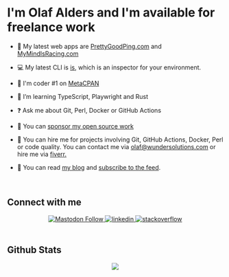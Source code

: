 # I'm Olaf Alders and I'm available for freelance work

- 🚀 My latest web apps are [PrettyGoodPing.com](https://www.prettygoodping.com/) and [MyMindIsRacing.com](https://mymindisracing.com)

- 💻 My latest CLI is [is](https://github.com/oalders/is), which is an inspector for your environment.

- 🥇 I'm coder #1 on [MetaCPAN](https://metacpan.org)

- 📘 I’m learning TypeScript, Playwright and Rust

- ❓ Ask me about Git, Perl, Docker or GitHub Actions

- 🍺 You can [sponsor my open source work](https://github.com/sponsors/oalders)

- 🍻 You can hire me for projects involving Git, GitHub Actions, Docker, Perl
  or code quality. You can contact me via [olaf@wundersolutions.com](mailto:olaf@wundersolutions.com)
  or hire me via [fiverr.](https://www.fiverr.com/olaf_alders)

- 📘 You can read [my blog](https://www.olafalders.com/) and
  [subscribe to the feed](https://www.olafalders.com/index.xml).

<br/>

## Connect with me

<div align="center">

<a href="https://fosstodon.org/@oalders" target="_blank">
<img alt="Mastodon Follow" src="https://img.shields.io/mastodon/follow/109825361087142045?color=%23563ACC&domain=https%3A%2F%2Ffosstodon.org&label=mastodon&logoColor=%236364FF&style=for-the-badge">
</a>

<a href="https://www.linkedin.com/in/olafalders" target="_blank">
<img src=https://img.shields.io/badge/linkedin-%231E77B5.svg?&style=for-the-badge&logo=linkedin&logoColor=white alt=linkedin style="margin-bottom: 5px;" />
</a>

<a href="https://stackoverflow.com/users/406224/oalders/" target="_blank">
<img src=https://img.shields.io/badge/stackoverflow-%23F28032.svg?&style=for-the-badge&logo=stackoverflow&logoColor=white alt=stackoverflow style="margin-bottom: 5px;" />
</a>

</div>

<br/>

## Github Stats

<div align="center"><img src="https://github-readme-stats.vercel.app/api?username=oalders&show_icons=true&count_private=true&hide_border=true" align="center" /></div>
